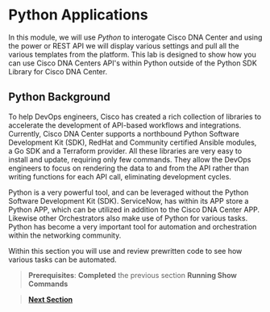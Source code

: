 # Python Applications 

In this module, we will use *Python* to interogate Cisco DNA Center and using the power or REST API we will display various settings and pull all the various templates from the platform. This lab is designed to show how you can use Cisco DNA Centers API's within Python outside of the Python SDK Library for Cisco DNA Center.

## Python Background

To help DevOps engineers, Cisco has created a rich collection of libraries to accelerate the development of API-based workflows and integrations. Currently, Cisco DNA Center supports a northbound Python Software Development Kit (SDK), RedHat and Community certified Ansible modules, a Go SDK and a Terraform provider. All these libraries are very easy to install and update, requiring only few commands. They allow the DevOps engineers to focus on rendering the data to and from the API rather than writing functions for each API call, eliminating development cycles.

Python is a very powerful tool, and can be leveraged without the Python Software Development Kit (SDK). ServiceNow, has within its APP store a Python APP, which can be utilized in addition to the Cisco DNA Center APP. Likewise other Orchestrators also make use of Python for various tasks. Python has become a very important tool for automation and orchestration within the networking community.

Within this section you will use and review prewritten code to see how various tasks can be automated.

> **Prerequisites**: **Completed** the previous section **Running Show Commands**

> [**Next Section**](02-deploy.md)
